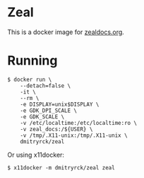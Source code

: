 # Zeal

This is a docker image for [zealdocs.org](https://zealdocs.org/).

# Running

```terminal
$ docker run \
    --detach=false \
    -it \
    --rm \
    -e DISPLAY=unix$DISPLAY \
    -e GDK_DPI_SCALE \
    -e GDK_SCALE \
    -v /etc/localtime:/etc/localtime:ro \
    -v zeal_docs:/${USER} \
    -v /tmp/.X11-unix:/tmp/.X11-unix \
    dmitryrck/zeal
```

Or using x11docker:

```terminal
$ x11docker -m dmitryrck/zeal zeal
```

